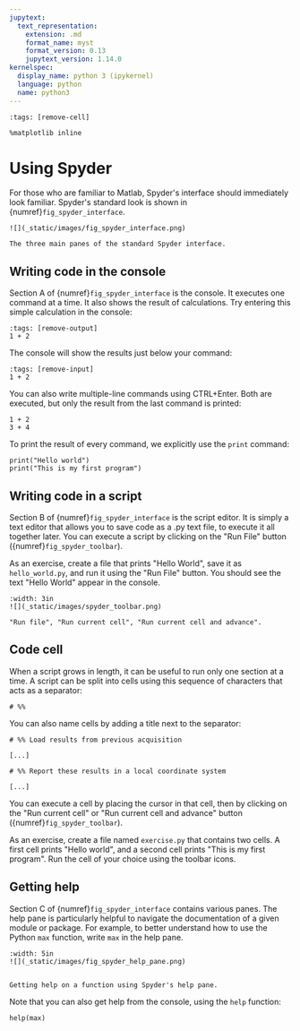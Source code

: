 ```yaml
---
jupytext:
  text_representation:
    extension: .md
    format_name: myst
    format_version: 0.13
    jupytext_version: 1.14.0
kernelspec:
  display_name: python 3 (ipykernel)
  language: python
  name: python3
---
```


```{code-cell} ipython3
:tags: [remove-cell]

%matplotlib inline
```

# Using Spyder

For those who are familiar to Matlab, Spyder's interface should immediately look familiar. Spyder's standard look is shown in {numref}`fig_spyder_interface`.

```{figure-md} fig_spyder_interface
![](_static/images/fig_spyder_interface.png)

The three main panes of the standard Spyder interface.
```

## Writing code in the console

Section A of {numref}`fig_spyder_interface` is the console. It executes one command at a time. It also shows the result of calculations. Try entering this simple calculation in the console:

```{code-cell} ipython3
:tags: [remove-output]
1 + 2
```

The console will show the results just below your command:

```{code-cell} ipython3
:tags: [remove-input]
1 + 2
```

You can also write multiple-line commands using CTRL+Enter. Both are executed, but only the result from the last command is printed:

```{code-cell} ipython3
1 + 2
3 + 4
```

To print the result of every command, we explicitly use the `print` command:

```{code-cell} ipython3
print("Hello world")
print("This is my first program")
```

## Writing code in a script

Section B of {numref}`fig_spyder_interface` is the script editor. It is simply a text editor that allows you to save code as a .py text file, to execute it all together later. You can execute a script by clicking on the "Run File" button ({numref}`fig_spyder_toolbar`).

As an exercise, create a file that prints "Hello World", save it as `hello_world.py`, and run it using the "Run File" button. You should see the text "Hello World" appear in the console.

```{figure-md} fig_spyder_toolbar
:width: 3in
![](_static/images/spyder_toolbar.png)

"Run file", "Run current cell", "Run current cell and advance".
```

## Code cell

When a script grows in length, it can be useful to run only one section at a time. A script can be split into cells using this sequence of characters that acts as a separator:

```
# %%
```

You can also name cells by adding a title next to the separator:

```
# %% Load results from previous acquisition

[...]

# %% Report these results in a local coordinate system

[...]

```

You can execute a cell by placing the cursor in that cell, then by clicking on the "Run current cell" or "Run current cell and advance" button ({numref}`fig_spyder_toolbar`).

As an exercise, create a file named `exercise.py` that contains two cells. A first cell prints "Hello world", and a second cell prints "This is my first program". Run the cell of your choice using the toolbar icons.

## Getting help

Section C of {numref}`fig_spyder_interface` contains various panes. The help pane is particularly helpful to navigate the documentation of a given module or package. For example, to better understand how to use the Python `max` function, write `max` in the help pane.

```{figure-md} fig_spyder_help_pane
:width: 5in
![](_static/images/fig_spyder_help_pane.png)


Getting help on a function using Spyder's help pane.
```

Note that you can also get help from the console, using the `help` function:

```{code-cell} ipython3
help(max)
```
